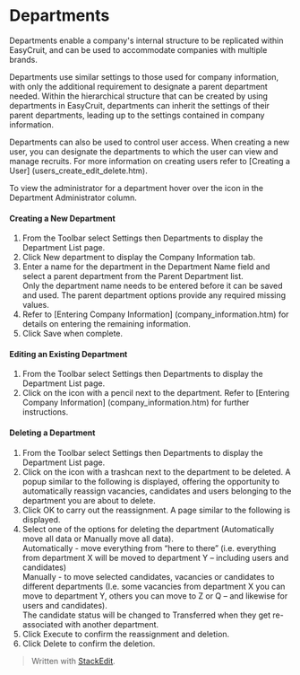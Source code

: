 # Departments

Departments enable a company's internal structure to be replicated within EasyCruit, and can be used to accommodate companies with multiple brands.

Departments use similar settings to those used for company information, with only the additional requirement to designate a parent department needed. Within the hierarchical structure that can be created by using departments in EasyCruit, departments can inherit the settings of their parent departments, leading up to the settings contained in company information.

Departments can also be used to control user access. When creating a new user, you can designate the departments to which the user can view and manage recruits. For more information on creating users refer to  [Creating a User] (users_create_edit_delete.htm).

To view the administrator for a department hover over the icon in the  Department Administrator column.

#### Creating a New Department

1.  From the  Toolbar  select  Settings  then  Departments  to display the  Department List  page.
2.  Click  New department  to display the  Company Information  tab.
3.  Enter a name for the department in the  Department Name  field and select a parent department from the  Parent Department  list.  
    Only the department name needs to be entered before it can be saved and used. The parent department options provide any required missing values.
4.  Refer to  [Entering Company Information] (company_information.htm)  for details on entering the remaining information.
5.  Click  Save  when complete.

#### Editing an Existing Department

1.  From the  Toolbar  select  Settings  then  Departments  to display the  Department List  page.
2.  Click on the icon with a pencil next to the department. Refer to  [Entering Company Information] (company_information.htm)  for further instructions.

#### Deleting a Department

1.  From the  Toolbar  select  Settings  then  Departments  to display the  Department List  page.
2.  Click on the icon with a trashcan next to the department to be deleted. A popup similar to the following is displayed, offering the opportunity to automatically reassign vacancies, candidates and users belonging to the department you are about to delete.
3.  Click  OK  to carry out the reassignment. A page similar to the following is displayed.
4.  Select one of the options for deleting the department (Automatically move all data or Manually move all data).  
    Automatically  - move everything from “here to there” (i.e. everything from department X will be moved to department Y – including users and candidates)  
    Manually  - to move selected candidates, vacancies or candidates to different departments (I.e. some vacancies from department X you can move to department Y, others you can move to Z or Q – and likewise for users and candidates).  
    The candidate status will be changed to Transferred when they get re-associated with another department.
5.  Click  Execute  to confirm the reassignment and deletion.
6.  Click  Delete  to confirm the deletion.



> Written with [StackEdit](https://stackedit.io/).
<!--stackedit_data:
eyJoaXN0b3J5IjpbLTIwNjE3ODMxODRdfQ==
-->